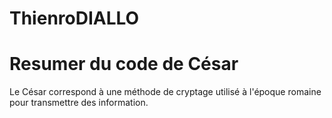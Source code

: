 # ThienroDIALLO
# Resumer du code de César
Le César correspond à une méthode de cryptage utilisé à l'époque romaine pour transmettre des information.
